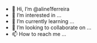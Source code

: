 - 👋 Hi, I’m @aline1ferreira
- 👀 I’m interested in ...
- 🌱 I’m currently learning ...
- 💞️ I’m looking to collaborate on ...
- 📫 How to reach me ...

<!---
aline1ferreira/aline1ferreira is a ✨ special ✨ repository because its `README.md` (this file) appears on your GitHub profile.
You can click the Preview link to take a look at your changes.

